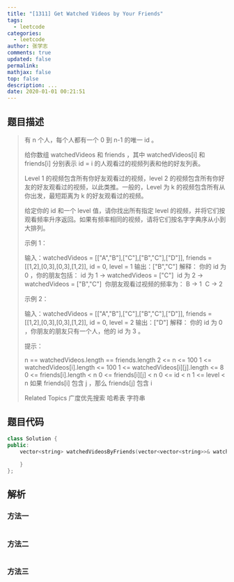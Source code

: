 ```yaml
---
title: "[1311] Get Watched Videos by Your Friends"
tags:
  - leetcode
categories:
  - leetcode
author: 张学志
comments: true
updated: false
permalink:
mathjax: false
top: false
description: ...
date: 2020-01-01 00:21:51
---
```


## 题目描述

> 有 n 个人，每个人都有一个 0 到 n-1 的唯一 id 。 
> 
> 给你数组 watchedVideos 和 friends ，其中 watchedVideos[i] 和 friends[i] 分别表示 id = i 的人观看过的视频列表和他的好友列表。 
> 
> Level 1 的视频包含所有你好友观看过的视频，level 2 的视频包含所有你好友的好友观看过的视频，以此类推。一般的，Level 为 k 的视频包含所有从你出发，最短距离为 k 的好友观看过的视频。 
> 
> 给定你的 id 和一个 level 值，请你找出所有指定 level 的视频，并将它们按观看频率升序返回。如果有频率相同的视频，请将它们按名字字典序从小到大排列。 
> 
> 
> 
> 示例 1： 
> 
> 
> 
> 输入：watchedVideos = [["A","B"],["C"],["B","C"],["D"]], friends = [[1,2],[0,3],[0,3],[1,2]], id = 0, level = 1
> 输出：["B","C"] 
> 解释：
> 你的 id 为 0 ，你的朋友包括：
> id 为 1 -> watchedVideos = ["C"] 
> id 为 2 -> watchedVideos = ["B","C"] 
> 你朋友观看过视频的频率为：
> B -> 1 
> C -> 2
> 
> 
> 示例 2： 
> 
> 
> 
> 输入：watchedVideos = [["A","B"],["C"],["B","C"],["D"]], friends = [[1,2],[0,3],[0,3],[1,2]], id = 0, level = 2
> 输出：["D"]
> 解释：
> 你的 id 为 0 ，你朋友的朋友只有一个人，他的 id 为 3 。
> 
> 
> 
> 
> 提示： 
> 
> 
> n == watchedVideos.length == friends.length 
> 2 <= n <= 100 
> 1 <= watchedVideos[i].length <= 100 
> 1 <= watchedVideos[i][j].length <= 8 
> 0 <= friends[i].length < n 
> 0 <= friends[i][j] < n 
> 0 <= id < n 
> 1 <= level < n 
> 如果 friends[i] 包含 j ，那么 friends[j] 包含 i 
> 
> Related Topics 广度优先搜索 哈希表 字符串

## 题目代码

```cpp
class Solution {
public:
    vector<string> watchedVideosByFriends(vector<vector<string>>& watchedVideos, vector<vector<int>>& friends, int id, int level) {
        
    }
};
```

## 解析

### 方法一

```cpp

```

### 方法二

```cpp

```

### 方法三

```cpp

```

